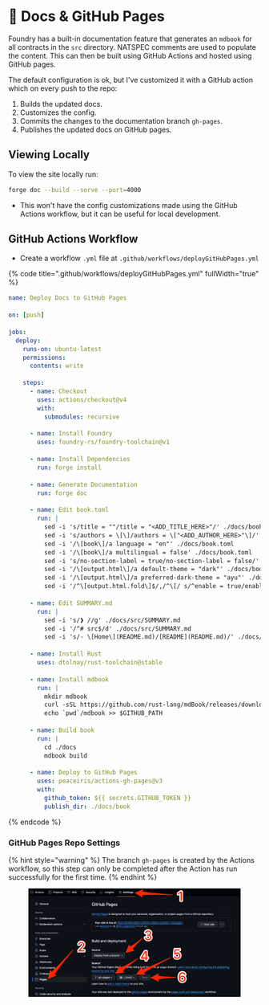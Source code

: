 # 📖 Docs & GitHub Pages

Foundry has a built-in documentation feature that generates an `mdbook` for all contracts in the `src` directory. NATSPEC comments are used to populate the content. This can then be built using GitHub Actions and hosted using GitHub pages.

The default configuration is ok, but I've customized it with a GitHub action which on every push to the repo:

1. Builds the updated docs.
2. Customizes the config.
3. Commits the changes to the documentation branch `gh-pages`.
4. Publishes the updated docs on GitHub pages.

## Viewing Locally

To view the site locally run:

```bash
forge doc --build --serve --port=4000
```

* This won't have the config customizations made using the GitHub Actions workflow, but it can be useful for local development.

## GitHub Actions Workflow

* Create a workflow `.yml` file at `.github/workflows/deployGitHubPages.yml`

{% code title=".github/workflows/deployGitHubPages.yml" fullWidth="true" %}
```yaml
name: Deploy Docs to GitHub Pages

on: [push]

jobs:
  deploy:
    runs-on: ubuntu-latest
    permissions:
      contents: write

    steps:
      - name: Checkout
        uses: actions/checkout@v4
        with:
          submodules: recursive

      - name: Install Foundry
        uses: foundry-rs/foundry-toolchain@v1

      - name: Install Dependencies
        run: forge install

      - name: Generate Documentation
        run: forge doc

      - name: Edit book.toml
        run: |
          sed -i 's/title = ""/title = "<ADD_TITLE_HERE>"/' ./docs/book.toml            # Set the title of the book
          sed -i 's/authors = \[\]/authors = \["<ADD_AUTHOR_HERE>"\]/' ./docs/book.toml                    # Set the author of the book
          sed -i '/\[book\]/a language = "en"' ./docs/book.toml                                       # Add language setting under [book]
          sed -i '/\[book\]/a multilingual = false' ./docs/book.toml                                  # Add multilingual setting under [book]
          sed -i 's/no-section-label = true/no-section-label = false/' ./docs/book.toml               # Change no-section-label to false
          sed -i '/\[output.html\]/a default-theme = "dark"' ./docs/book.toml                         # Add default-theme under [output.html]
          sed -i '/\[output.html\]/a preferred-dark-theme = "ayu"' ./docs/book.toml                   # Add preferred-dark-theme under [output.html]
          sed -i '/^\[output.html.fold\]$/,/^\[/ s/^enable = true/enable = false/' ./docs/book.toml   # Change enable under [output.html.fold]

      - name: Edit SUMMARY.md
        run: |
          sed -i 's/❱ //g' ./docs/src/SUMMARY.md                                        # Removes the "❱ " from lines
          sed -i '/^# src$/d' ./docs/src/SUMMARY.md                                     # Deletes the line containing exactly "# src"
          sed -i 's/- \[Home\](README.md)/[README](README.md)/' ./docs/src/SUMMARY.md   # Replaces "- [Home](README.md)" with "[README](README.md)"

      - name: Install Rust
        uses: dtolnay/rust-toolchain@stable

      - name: Install mdbook
        run: |
          mkdir mdbook
          curl -sSL https://github.com/rust-lang/mdBook/releases/download/v0.4.36/mdbook-v0.4.36-x86_64-unknown-linux-gnu.tar.gz | tar -xz --directory=./mdbook
          echo `pwd`/mdbook >> $GITHUB_PATH

      - name: Build book
        run: |
          cd ./docs
          mdbook build

      - name: Deploy to GitHub Pages
        uses: peaceiris/actions-gh-pages@v3
        with:
          github_token: ${{ secrets.GITHUB_TOKEN }}
          publish_dir: ./docs/book
```
{% endcode %}

### GitHub Pages Repo Settings

{% hint style="warning" %}
The branch `gh-pages` is created by the Actions workflow, so this step can only be completed after the Action has run successfully for the first time.
{% endhint %}

<div data-full-width="true">

<figure><img src="../../.gitbook/assets/image (84).png" alt=""><figcaption></figcaption></figure>

</div>
